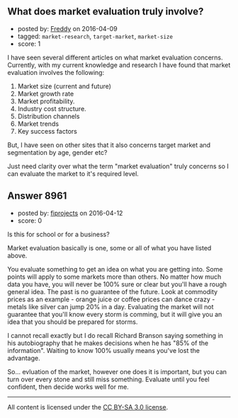 ## What does market evaluation truly involve?

- posted by: [Freddy](https://stackexchange.com/users/5442051/freddy) on 2016-04-09
- tagged: `market-research`, `target-market`, `market-size`
- score: 1

<p>I have seen several different articles on what market evaluation concerns. Currently, with my current knowledge and research I have found that market evaluation involves the following:</p>

<ol>
<li>Market size (current and future)</li>
<li>Market growth rate</li>
<li>Market profitability.</li>
<li>Industry cost structure.</li>
<li>Distribution channels</li>
<li>Market trends</li>
<li>Key success factors</li>
</ol>

<p>But, I have seen on other sites that it also concerns target market and segmentation by age, gender etc? </p>

<p>Just need clarity over what the term "market evaluation" truly concerns so I can evaluate the market to it's required level.</p>



## Answer 8961

- posted by: [fiprojects](https://stackexchange.com/users/5370155/fiprojects) on 2016-04-12
- score: 0

<p>Is this for school or for a business?</p>

<p>Market evaluation basically is one, some or all of what you have listed above. </p>

<p>You evaluate something to get an idea on what you are getting into. Some points will apply to some markets more than others. No matter how much data you have, you will never be 100% sure or clear but you'll have a rough general idea. The past is no guarantee of the future. Look at commodity prices as an example - orange juice or coffee prices can dance crazy - metals like silver can jump 20% in a day. Evaluating the market will not guarantee that you'll know every storm is comming, but it will give you an idea that you should be prepared for storms.</p>

<p>I cannot recall exactly but I do recall Richard Branson saying something in his autobiography that he makes decisions when he has "85% of the information". Waiting to know 100% usually means you've lost the advantage. </p>

<p>So... evluation of the market, however one does it is important, but you can turn over every stone and still miss something. Evaluate until you feel confident, then decide works well for me.</p>




---

All content is licensed under the [CC BY-SA 3.0 license](https://creativecommons.org/licenses/by-sa/3.0/).
